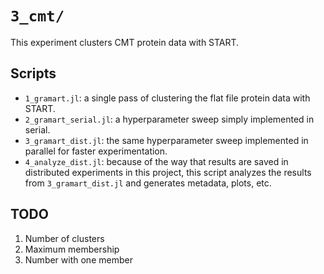 # `3_cmt/`

This experiment clusters CMT protein data with START.

## Scripts

- `1_gramart.jl`: a single pass of clustering the flat file protein data with START.
- `2_gramart_serial.jl`: a hyperparameter sweep simply implemented in serial.
- `3_gramart_dist.jl`: the same hyperparameter sweep implemented in parallel for faster experimentation.
- `4_analyze_dist.jl`: because of the way that results are saved in distributed experiments in this project, this script analyzes the results from `3_gramart_dist.jl` and generates metadata, plots, etc.

## TODO

1. Number of clusters
2. Maximum membership
3. Number with one member
